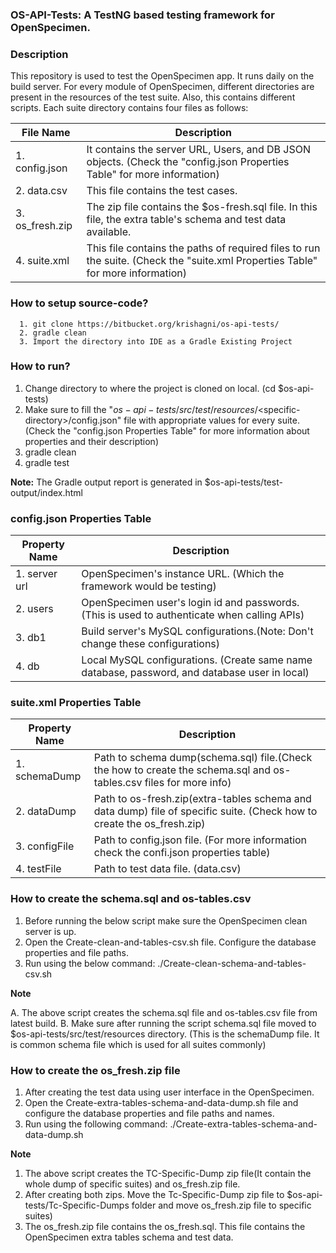 ### OS-API-Tests: A TestNG based testing framework for OpenSpecimen.

### Description

This repository is used to test the OpenSpecimen app. It runs daily on the build server. For every module of OpenSpecimen, different directories are present in the resources of the test suite. Also, this contains different scripts. Each suite directory contains four files as follows:

|**File Name**       |           **Description**
|--------------------|--------------------------------------------------------------------------------------------------------------------------------------------
| 1. config.json     |           It contains the server URL, Users, and DB JSON objects. (Check the "config.json Properties Table" for more information)
| 2. data.csv        |           This file contains the test cases.
| 3. os_fresh.zip    |           The zip file contains the $os-fresh.sql file. In this file, the extra table's schema and test data available.
| 4. suite.xml       |           This file contains the paths of required files to run the suite. (Check the "suite.xml Properties Table" for more information)

### How to setup source-code?

      1. git clone https://bitbucket.org/krishagni/os-api-tests/
      2. gradle clean
      3. Import the directory into IDE as a Gradle Existing Project
      
### How to run?

1. Change directory to where the project is cloned on local. (cd $os-api-tests)
2. Make sure to fill the "$os-api-tests/src/test/resources/<$specific-directory>/config.json" file with appropriate values for every suite.(Check the "config.json Properties Table" for more information about properties and their description)
3. gradle clean
4. gradle test

**Note:**   The Gradle output report is generated in $os-api-tests/test-output/index.html 

### config.json Properties Table

|**Property Name**       |  **Description**
|------------------------|----------------------------------------------------------------------------------------------------------------------------------------
| 1. server url          |   OpenSpecimen's instance URL. (Which the framework would be testing)
| 2. users               |   OpenSpecimen user's login id and passwords. (This is used to authenticate when calling APIs)
| 3. db1                 |   Build server's MySQL configurations.(Note: Don't change these configurations)
| 4. db                  |   Local MySQL configurations. (Create same name database, password, and database user in local)

### suite.xml Properties Table

|**Property Name**   |  **Description**
|--------------------|----------------------------------------------------------------------------------------------------------------------------------------
| 1. schemaDump      |   Path to schema dump(schema.sql) file.(Check the how to create the schema.sql and os-tables.csv files for more info)
| 2. dataDump        |   Path to os-fresh.zip(extra-tables schema and data dump) file of specific suite. (Check how to create the os_fresh.zip)
| 3. configFile      |   Path to config.json file. (For more information check the confi.json properties table)
| 4. testFile        |   Path to test data file. (data.csv)

### How to create the schema.sql and os-tables.csv 

1. Before running the below script make sure the OpenSpecimen clean server is up.
2. Open the Create-clean-and-tables-csv.sh file. Configure the database properties and file paths.
3. Run using the below command:
        ./Create-clean-schema-and-tables-csv.sh
        
**Note**

A. The above script creates the schema.sql file and os-tables.csv file from latest build.
B. Make sure after running the script schema.sql file moved to $os-api-tests/src/test/resources directory. (This is the schemaDump file. It is common schema file which is used for all suites commonly)

### How to create the os_fresh.zip file

1. After creating the test data using user interface in the OpenSpecimen.
2. Open the Create-extra-tables-schema-and-data-dump.sh file and configure the database properties and file paths and names.
3. Run using the following command: ./Create-extra-tables-schema-and-data-dump.sh

**Note**

1. The above script creates the TC-Specific-Dump zip file(It contain the whole dump of specific suites) and os_fresh.zip file.
2. After creating both zips. Move the Tc-Specific-Dump zip file to $os-api-tests/Tc-Specific-Dumps folder and move os_fresh.zip file to specific suites)
3. The os_fresh.zip file contains the os_fresh.sql. This file contains the OpenSpecimen extra tables schema and test data.

